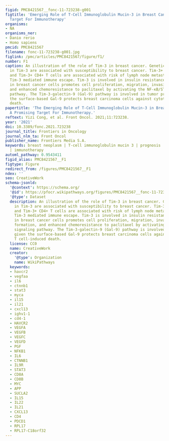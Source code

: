 ```yaml
---
figid: PMC8421567__fonc-11-723238-g001
figtitle: 'Emerging Role of T-Cell Immunoglobulin Mucin-3 in Breast Cancer: A Promising
  Target For Immunotherapy'
organisms:
- NA
organisms_ner:
- Danio rerio
- Homo sapiens
pmcid: PMC8421567
filename: fonc-11-723238-g001.jpg
figlink: /pmc/articles/PMC8421567/figure/f1/
number: F1
caption: An illustration of the role of Tim-3 in breast cancer. Genetic polymorphisms
  in Tim-3 are associated with susceptibility to breast cancer. Tim-3+ CD8+ T cells
  and Tim-3+ CD4+ T cells are associated with risk of lymph node metastasis through
  Tim-3 mediated immune escape. Tim-3 is involved in insulin resistance. Tim-3 overexpression
  in breast cancer cells promotes cell proliferation, migration, invasion, tubal formation,
  and enhanced chemoresistance to paclitaxel by activating the NF-κB/STAT3 signaling
  pathway. The Tim-3-galectin-9 (Gal-9) pathway is involved in tumor progression given
  the surface-based Gal-9 protects breast carcinoma cells against cytotoxic T cell-induced
  death.
papertitle: 'The Emerging Role of T-Cell Immunoglobulin Mucin-3 in Breast Cancer:
  A Promising Target For Immunotherapy.'
reftext: Yizi Cong, et al. Front Oncol. 2021;11:723238.
year: '2021'
doi: 10.3389/fonc.2021.723238
journal_title: Frontiers in Oncology
journal_nlm_ta: Front Oncol
publisher_name: Frontiers Media S.A.
keywords: breast neoplasm | T-cell immunoglobulin mucin 3 | prognosis | regulation
  | immunotherapy
automl_pathway: 0.9543411
figid_alias: PMC8421567__F1
figtype: Figure
redirect_from: /figures/PMC8421567__F1
ndex: ''
seo: CreativeWork
schema-jsonld:
  '@context': https://schema.org/
  '@id': https://pfocr.wikipathways.org/figures/PMC8421567__fonc-11-723238-g001.html
  '@type': Dataset
  description: An illustration of the role of Tim-3 in breast cancer. Genetic polymorphisms
    in Tim-3 are associated with susceptibility to breast cancer. Tim-3+ CD8+ T cells
    and Tim-3+ CD4+ T cells are associated with risk of lymph node metastasis through
    Tim-3 mediated immune escape. Tim-3 is involved in insulin resistance. Tim-3 overexpression
    in breast cancer cells promotes cell proliferation, migration, invasion, tubal
    formation, and enhanced chemoresistance to paclitaxel by activating the NF-κB/STAT3
    signaling pathway. The Tim-3-galectin-9 (Gal-9) pathway is involved in tumor progression
    given the surface-based Gal-9 protects breast carcinoma cells against cytotoxic
    T cell-induced death.
  license: CC0
  name: CreativeWork
  creator:
    '@type': Organization
    name: WikiPathways
  keywords:
  - havcr2
  - vegfaa
  - il6
  - ctnnb1
  - stat3
  - myca
  - il15
  - il21
  - cxcl13
  - ighv1-1
  - cd4-1
  - HAVCR2
  - VEGFA
  - VEGFB
  - VEGFC
  - VEGFD
  - PGF
  - NFKB1
  - IL6
  - CTNNB1
  - IL9R
  - STAT3
  - CD8A
  - CD8B
  - MYC
  - APP
  - SUCLA2
  - IL15
  - IL22
  - IL21
  - CXCL13
  - CD4
  - PDCD1
  - RPL17
  - RPL17-C18orf32
---
```

